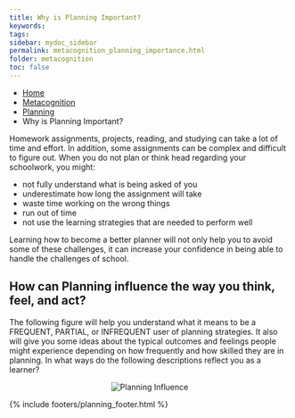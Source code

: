 ```yaml
---
title: Why is Planning Important?
keywords: 
tags: 
sidebar: mydoc_sidebar
permalink: metacognition_planning_importance.html
folder: metacognition
toc: false
---
```


<ul class="breadcrumb">
    <li><a href="index.html">Home</a></li>
    <li><a href="metacognition.html">Metacognition</a></li>
    <li><a href="metacognition_planning.html">Planning</a></li>
    <li class="active">Why is Planning Important?</li>
</ul>


Homework assignments, projects, reading, and studying can take a lot of time and effort. In addition, some assignments can be complex and difficult to figure out. When you do not plan or think head regarding your schoolwork, you might:

* not fully understand what is being asked of you
* underestimate how long the assignment will take
* waste time working on the wrong things
* run out of time
* not use the learning strategies that are needed to perform well

Learning how to become a better planner will not only help you to avoid some of these challenges, it can increase your confidence in being able to handle the challenges of school.

## How can Planning  influence the way you think, feel, and act?

The following figure will help you understand what it means to be a FREQUENT, PARTIAL, or INFREQUENT user of planning strategies. It also will give you some ideas about the typical outcomes and feelings people might experience depending on how frequently and how skilled they are in planning. In what ways do the following descriptions reflect you as a learner? 

<center><img src='images/metacognition_planning.png' alt='Planning Influence' /></center>

{% include footers/planning_footer.html %}


